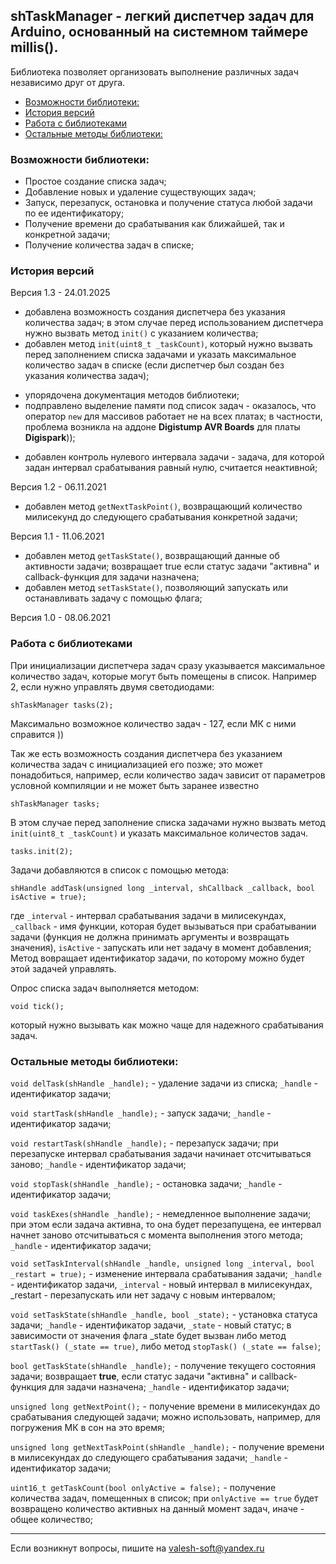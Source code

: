 ## shTaskManager - легкий диспетчер задач для Arduino, основанный на системном таймере millis(). 

Библиотека позволяет организовать выполнение различных задач независимо друг от друга. 

- [Возможности библиотеки:](#возможности-библиотеки)
- [История версий](#история-версий)
- [Работа с библиотеками](#работа-с-библиотеками)
- [Остальные методы библиотеки:](#остальные-методы-библиотеки)

### Возможности библиотеки:

- Простое создание списка задач;
- Добавление новых и удаление существующих задач;
- Запуск, перезапуск, остановка и получение статуса любой задачи по ее идентификатору;
- Получение времени до срабатывания как ближайшей, так и конкретной задачи;
- Получение количества задач в списке;

### История версий

Версия 1.3 - 24.01.2025
+ добавлена возможность создания диспетчера без указания количества задач; в этом случае перед использованием диспетчера нужно вызвать метод `init()` с указанием количества;
+ добавлен метод `init(uint8_t _taskCount)`, который нужно вызвать перед заполнением списка задачами и указать максимальное количество задач в списке (если диспетчер был создан без указания количества задач);
* упорядочена документация методов библиотеки;
* подправлено выделение памяти под список задач - оказалось, что оператор `new` для массивов работает не на всех платах; в частности, проблема возникла на аддоне **Digistump AVR Boards** для платы **Digispark**));
+ добавлен контроль нулевого интервала задачи - задача, для которой задан интервал срабатывания равный нулю, считается неактивной;

Версия 1.2 - 06.11.2021
+ добавлен метод `getNextTaskPoint()`, возвращающий количество милисекунд до следующего срабатывания конкретной задачи; 

Версия 1.1 - 11.06.2021
+ добавлен метод `getTaskState()`, возвращающий данные об активности задачи; возвращает true если статус задачи "активна" и callback-функция для задачи назначена;
+ добавлен метод `setTaskState()`, позволяющий запускать или останавливать задачу с помощью флага;

Версия 1.0 - 08.06.2021

### Работа с библиотеками

При инициализации диспетчера задач сразу указывается максимальное количество задач, которые могут быть помещены в список. Например 2, если нужно управлять двумя светодиодами:

`shTaskManager tasks(2);`

Максимально возможное количество задач - 127, если МК с ними справится ))

Так же есть возможность создания диспетчера без указанием количества задач с инициализацией его позже; это может понадобиться, например, если количество задач зависит от параметров условной компиляции и не может быть заранее известно

`shTaskManager tasks;`

В этом случае перед заполнение списка задачами нужно вызвать метод `init(uint8_t _taskCount)` и указать максимальное количестов задач.

`tasks.init(2);`

Задачи добавляются в список с помощью метода:

`shHandle addTask(unsigned long _interval, shCallback _callback, bool isActive = true);`

где `_interval` - интервал срабатывания задачи в милисекундах, `_callback` - имя функции, которая будет вызываться при срабатывании задачи (функция не должна принимать аргументы и возвращать значения), `isActive` - запускать или нет задачу в момент добавления;
Метод вовращает идентификатор задачи, по которому можно будет этой задачей управлять.

Опрос списка задач выполняется методом:

`void tick();`

который нужно вызывать как можно чаще для надежного срабатывания задач.

### Остальные методы библиотеки:

`void delTask(shHandle _handle);` - удаление задачи из списка; `_handle` - идентификатор задачи;

`void startTask(shHandle _handle);` - запуск задачи; `_handle` - идентификатор задачи;

`void restartTask(shHandle _handle);` - перезапуск задачи; при перезапуске интервал срабатывания задачи начинает отсчитываться заново; `_handle` - идентификатор задачи;

`void stopTask(shHandle _handle);` - остановка задачи; `_handle` - идентификатор задачи;

`void taskExes(shHandle _handle);` - немедленное выполнение задачи; при этом если задача активна, то она будет перезапущена, ее интервал начнет заново отсчитываться с момента выполнения этого метода; `_handle` - идентификатор задачи;

`void setTaskInterval(shHandle _handle, unsigned long _interval, bool _restart = true);` - изменение интервала срабатывания задачи; `_handle` - идентификатор задачи, `_interval` - новый интервал в милисекундах, _restart - перезапускать или нет задачу с новым интервалом;

`void setTaskState(shHandle _handle, bool _state);` - установка статуса задачи; `_handle` - идентификатор задачи, `_state` - новый статус; в зависимости от значения флага _state будет вызван либо метод `startTask() (_state == true)`, либо метод `stopTask() (_state == false)`;

`bool getTaskState(shHandle _handle);` - получение текущего состояния задачи; возвращает **true**, если статус задачи "активна" и callback-функция для задачи назначена; `_handle` - идентификатор задачи;

`unsigned long getNextPoint();` - получение времени в милисекундах до срабатывания следующей задачи; можно использовать, например, для погружения МК в сон на это время;

`unsigned long getNextTaskPoint(shHandle _handle);` - получение времени в милисекундах до следующего срабатывания задачи; `_handle` - идентификатор задачи;

`uint16_t getTaskCount(bool onlyActive = false);` - получение количества задач, помещенных в список; при `onlyActive == true` будет возвращено количество активных на данный момент задач, иначе - общее количество;

<hr>

Если возникнут вопросы, пишите на valesh-soft@yandex.ru 